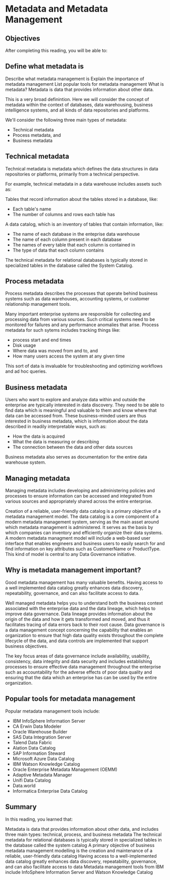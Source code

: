 
# Metadata and Metadata Management

## Objectives
After completing this reading, you will be able to:

## Define what metadata is
Describe what metadata management is
Explain the importance of metadata management
List popular tools for metadata management
What is metadata?
Metadata is data that provides information about other data.

This is a very broad definintion. Here we will consider the concept of metadata within the context of databases, data warehousing, business intelligence systems, and all kinds of data repositories and platforms.

We'll consider the following three main types of metadata:

- Technical metadata
- Process metadata, and
- Business metadata

## Technical metadata
Technical metadata is metadata which defines the data structures in data repositories or platforms, primarily from a technical perspective.

For example, technical metadata in a data warehouse includes assets such as:

Tables that record information about the tables stored in a database, like:
- Each table's name
- The number of columns and rows each table has

A data catalog, which is an inventory of tables that contain information, like:

- The name of each database in the enteprise data warehouse
- The name of each column present in each database
- The names of every table that each column is contained in
- The type of data that each column contains

The technical metadata for relational databases is typically stored in specialized tables in the database called the System Catalog.

## Process metadata
Process metadata describes the processes that operate behind business systems such as data warehouses, accounting systems, or customer relationship management tools.

Many important enterprise systems are responsible for collecting and processing data from various sources. Such critical systems need to be monitored for failures and any performance anomalies that arise. Process metadata for such sytems includes tracking things like:

- process start and end times
- Disk usage
- Where data was moved from and to, and
- How many users access the system at any given time

This sort of data is invaluable for troubleshooting and optimizing workflows and ad hoc queries.

## Business metadata
Users who want to explore and analyze data within and outside the enterprise are typically interested in data discovery. They need to be able to find data which is meaningful and valuable to them and know where that data can be accessed from. These business-minded users are thus interested in business metadata, which is information about the data described in readily interpretable ways, such as:

- How the data is acquired
- What the data is measuring or describing
- The connection between the data and other data sources

Business metadata also serves as documentation for the entire data warehouse system.

## Managing metadata
Managing metadata includes developing and administering policies and processes to ensure information can be accessed and integrated from various sources and appropriately shared across the entire enterprise.

Creation of a reliable, user-friendly data catalog is a primary objective of a metadata management model. The data catalog is a core component of a modern metadata management system, serving as the main asset around which metadata management is administered. It serves as the basis by which companies can inventory and efficiently organize their data systems. A modern metadata managment model will include a web-based user interface that enables engineers and business users to easily search for and find information on key attributes such as CustomerName or ProductType. This kind of model is central to any Data Governance initiative.

## Why is metadata management important?
Good metadata management has many valuable benefits. Having access to a well implemented data catalog greatly enhances data discovery, repeatability, governance, and can also facilitate access to data.

Well managed metadata helps you to understand both the business context associated with the enterprise data and the data lineage, which helps to improve data governance. Data lineage provides information about the origin of the data and how it gets transformed and moved, and thus it facilitates tracing of data errors back to their root cause. Data governance is a data management concept concerning the capability that enables an organization to ensure that high data quality exists throughout the complete lifecycle of the data, and data controls are implemented that support business objectives.

The key focus areas of data governance include availability, usability, consistency, data integrity and data security and includes establishing processes to ensure effective data management throughout the enterprise such as accountability for the adverse effects of poor data quality and ensuring that the data which an enterprise has can be used by the entire organization.

## Popular tools for metadata management
Popular metadata management tools include:

- IBM InfoSphere Information Server
- CA Erwin Data Modeler
- Oracle Warehouse Builder
- SAS Data Integration Server
- Talend Data Fabric
- Alation Data Catalog
- SAP Information Steward
- Microsoft Azure Data Catalog
- IBM Watson Knowledge Catalog
- Oracle Enterprise Metadata Management (OEMM)
- Adaptive Metadata Manager
- Unifi Data Catalog
- Data.world
- Informatica Enterprise Data Catalog


## Summary
In this reading, you learned that:

Metadata is data that provides information about other data, and includes three main types: technical, process, and business metadata
The technical metadata for relational databases is typically stored in specialized tables in the database called the system catalog
A primary objective of business metadata management modelling is the creation and maintenance of a reliable, user-friendly data catalog
Having access to a well-implemented data catalog greatly enhances data discovery, repeatability, governance, and can also facilitate access to data
Metadata management tools from IBM include InfoSphere Information Server and Watson Knowledge Catalog
